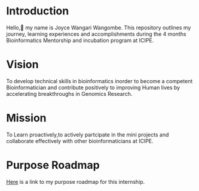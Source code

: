 # Introduction
Hello,:wave:  my name is Joyce Wangari Wangombe. This repository outlines my journey, learning experiences and accomplishments during the 4 months Bioinformatics Mentorship and incubation program at ICIPE.


# Vision

To develop technical skills in bioinformatics inorder to become a competent Bioinformatician and contribute positively to improving Human lives  by accelerating breakthroughs in Genomics Research. 


# Mission
To Learn proactively,to actively partcipate in the mini projects  and collaborate effectively with other bioinformaticians at ICIPE.


# Purpose Roadmap
[Here](https://github.com/Wangari-Joyce/Joyce_bioinformatics_internship/issues/4) is a link to my purpose roadmap for this internship.
